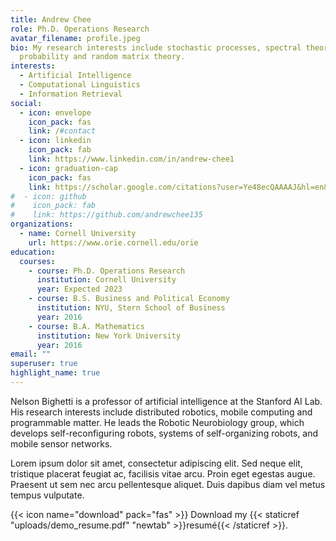 ```yaml
---
title: Andrew Chee
role: Ph.D. Operations Research
avatar_filename: profile.jpeg
bio: My research interests include stochastic processes, spectral theory,
  probability and random matrix theory.
interests:
  - Artificial Intelligence
  - Computational Linguistics
  - Information Retrieval
social:
  - icon: envelope
    icon_pack: fas
    link: /#contact
  - icon: linkedin
    icon_pack: fab
    link: https://www.linkedin.com/in/andrew-chee1
  - icon: graduation-cap
    icon_pack: fas
    link: https://scholar.google.com/citations?user=Ye48ecQAAAAJ&hl=en&oi=ao
#  - icon: github
#    icon_pack: fab
#    link: https://github.com/andrewchee135
organizations:
  - name: Cornell University
    url: https://www.orie.cornell.edu/orie
education:
  courses:
    - course: Ph.D. Operations Research
      institution: Cornell University
      year: Expected 2023
    - course: B.S. Business and Political Economy
      institution: NYU, Stern School of Business
      year: 2016
    - course: B.A. Mathematics
      institution: New York University
      year: 2016
email: ""
superuser: true
highlight_name: true
---
```


Nelson Bighetti is a professor of artificial intelligence at the Stanford AI Lab. His research interests include distributed robotics, mobile computing and programmable matter. He leads the Robotic Neurobiology group, which develops self-reconfiguring robots, systems of self-organizing robots, and mobile sensor networks.

Lorem ipsum dolor sit amet, consectetur adipiscing elit. Sed neque elit, tristique placerat feugiat ac, facilisis vitae arcu. Proin eget egestas augue. Praesent ut sem nec arcu pellentesque aliquet. Duis dapibus diam vel metus tempus vulputate.

{{< icon name="download" pack="fas" >}} Download my {{< staticref "uploads/demo_resume.pdf" "newtab" >}}resumé{{< /staticref >}}.
